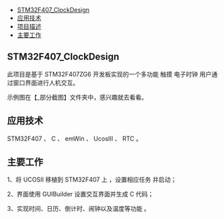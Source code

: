 - [STM32F407_ClockDesign](#stm32f407-clockdesign)
- [应用技术](#----)
- [项目描述](#----)
- [主要工作](#----)

## STM32F407_ClockDesign
  此项目是基于 STM32F407ZG6 开发板实现的一个多功能 触摸 电子时钟 用户通过窗口界面进行人机交互。
  
  示例图在【_部分截图】文件夹中，感兴趣就去看看。

## 应用技术
  STM32F407 、 C 、 emWin 、 UcosIII 、 RTC 。

  
## 主要工作
  1、将 UCOSII 移植到 STM32F407 上 ，设置相应任务 并启动；
  
  2、界面使用 GUIBuilder 设置交互界面并生成 C 代码；
  
  3、实现时间、日历、倒计时、闹钟以及温度等功能 。
